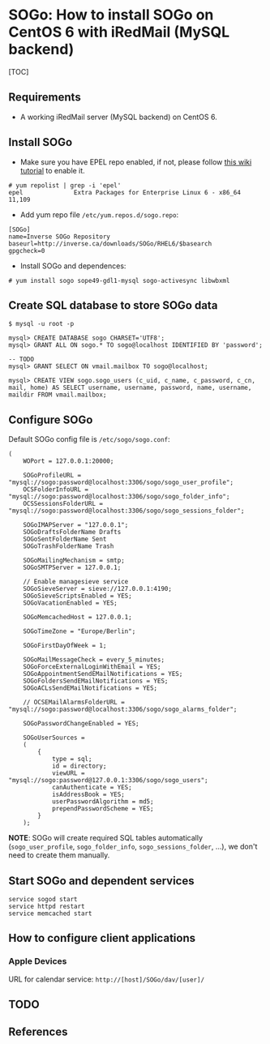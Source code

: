 # SOGo: How to install SOGo on CentOS 6 with iRedMail (MySQL backend)

[TOC]

## Requirements

* A working iRedMail server (MySQL backend) on CentOS 6.

## Install SOGo

* Make sure you have EPEL repo enabled, if not, please follow [this wiki
tutorial](https://fedoraproject.org/wiki/EPEL#How_can_I_use_these_extra_packages.3F)
to enable it.

```
# yum repolist | grep -i 'epel'
epel              Extra Packages for Enterprise Linux 6 - x86_64          11,109
```

* Add yum repo file `/etc/yum.repos.d/sogo.repo`:

```
[SOGo]
name=Inverse SOGo Repository
baseurl=http://inverse.ca/downloads/SOGo/RHEL6/$basearch
gpgcheck=0
```

* Install SOGo and dependences:

```
# yum install sogo sope49-gdl1-mysql sogo-activesync libwbxml
```

## Create SQL database to store SOGo data

```
$ mysql -u root -p

mysql> CREATE DATABASE sogo CHARSET='UTF8';
mysql> GRANT ALL ON sogo.* TO sogo@localhost IDENTIFIED BY 'password';

-- TODO
mysql> GRANT SELECT ON vmail.mailbox TO sogo@localhost;

mysql> CREATE VIEW sogo.sogo_users (c_uid, c_name, c_password, c_cn, mail, home) AS SELECT username, username, password, name, username, maildir FROM vmail.mailbox;
```

## Configure SOGo

Default SOGo config file is `/etc/sogo/sogo.conf`:

```
(
    WOPort = 127.0.0.1:20000;

    SOGoProfileURL = "mysql://sogo:password@localhost:3306/sogo/sogo_user_profile";
    OCSFolderInfoURL = "mysql://sogo:password@localhost:3306/sogo/sogo_folder_info";
    OCSSessionsFolderURL = "mysql://sogo:password@localhost:3306/sogo/sogo_sessions_folder";

    SOGoIMAPServer = "127.0.0.1";
    SOGoDraftsFolderName Drafts
    SOGoSentFolderName Sent
    SOGoTrashFolderName Trash

    SOGoMailingMechanism = smtp;
    SOGoSMTPServer = 127.0.0.1;

    // Enable managesieve service
    SOGoSieveServer = sieve://127.0.0.1:4190;
    SOGoSieveScriptsEnabled = YES;
    SOGoVacationEnabled = YES;

    SOGoMemcachedHost = 127.0.0.1;

    SOGoTimeZone = "Europe/Berlin";

    SOGoFirstDayOfWeek = 1;

    SOGoMailMessageCheck = every_5_minutes;
    SOGoForceExternalLoginWithEmail = YES;
    SOGoAppointmentSendEMailNotifications = YES;
    SOGoFoldersSendEMailNotifications = YES;
    SOGoACLsSendEMailNotifications = YES;

    // OCSEMailAlarmsFolderURL = "mysql://sogo:password@localhost:3306/sogo/sogo_alarms_folder";

    SOGoPasswordChangeEnabled = YES;

    SOGoUserSources =
    (
        {
            type = sql;
            id = directory;
            viewURL = "mysql://sogo:password@127.0.0.1:3306/sogo/sogo_users";
            canAuthenticate = YES;
            isAddressBook = YES;
            userPasswordAlgorithm = md5;
            prependPasswordScheme = YES;
        }
    );
```

__NOTE__: SOGo will create required SQL tables automatically
(`sogo_user_profile`, `sogo_folder_info`, `sogo_sessions_folder`, ...),  we
don't need to create them manually.

## Start SOGo and dependent services

```
service sogod start
service httpd restart
service memcached start
```

## How to configure client applications

### Apple Devices

URL for calendar service: `http://[host]/SOGo/dav/[user]/`

## TODO

## References

